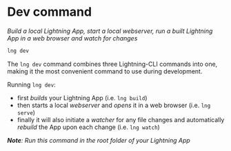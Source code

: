 # Dev command

_Build a local Lightning App, start a local webserver, run a built Lightning App in a web browser and watch for changes_

```bash
lng dev
```

The `lng dev` command combines three Lightning-CLI commands into one, making it the most convenient command to use during development.

Running `lng dev`:
- first _builds_ your Lightning App (i.e. `lng build`)
- then starts a local _webserver_ and _opens_ it in a web browser (i.e. `lng serve`)
- finally it will also initiate a _watcher_ for any file changes and automatically _rebuild_ the App upon each change (i.e. `lng watch`)

_**Note**: Run this command in the root folder of your Lightning App_


